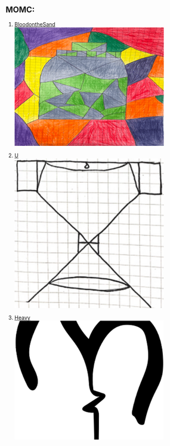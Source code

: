 MOMC:
------ 

1. [BloodontheSand][BloodontheSand]  
[<img src="images/Bottle.png" width="400" alt="snake game" width="150">][BloodontheSand]

2. [U][U]  
[<img src="images/U.png" width="400" alt="battle Arena game">][U]

3. [Heavy][Heavy]  
[<img src="images/Heav.png" width="400" alt="battle Arena game">][Heavy]

[BloodontheSand]: https://ameverythingand.github.io/Blood-on-the-Sand/
[U]: https://ameverythingand.github.io/U/
[Heavy]: https://ameverythingand.github.io/Heavy/
